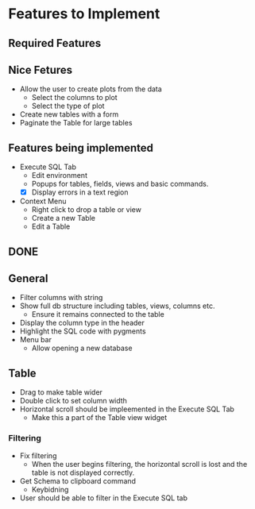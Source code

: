 # Features to Implement

## Required Features
## Nice Fetures

- Allow the user to create plots from the data
    - Select the columns to plot
    - Select the type of plot
- Create new tables with a form
- Paginate the Table for large tables

## Features being implemented

- Execute SQL Tab
    - Edit environment
    - Popups for tables, fields, views and basic commands.
    - [x] Display errors in a text region
- Context Menu
    - Right click to drop a table or view
    - Create a new Table
    - Edit a Table


## DONE

## General
- Filter columns with string
- Show full db structure including tables, views, columns etc.
    - Ensure it remains connected to the table
- Display the column type in the header
- Highlight the SQL code with pygments
- Menu bar
    - Allow opening a new database

## Table

- Drag to make table wider
- Double click to set column width
- Horizontal scroll should be impleemented in the Execute SQL Tab
    - Make this a part of the Table view widget
### Filtering

- Fix filtering
    - When the user begins filtering, the horizontal scroll is lost and the table is not displayed correctly.
- Get Schema to clipboard command
    - Keybidning
- User should be able to filter in the Execute SQL tab
